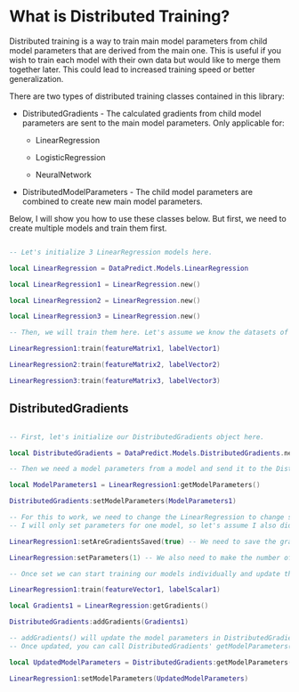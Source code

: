 # What is Distributed Training?

Distributed training is a way to train main model parameters from child model parameters that are derived from the main one. This is useful if you wish to train each model with their own data but would like to merge them together later. This could lead to increased training speed or better generalization.

There are two types of distributed training classes contained in this library:

* DistributedGradients - The calculated gradients from child model parameters are sent to the main model parameters. Only applicable for:

  * LinearRegression
    
  * LogisticRegression
    
  * NeuralNetwork

* DistributedModelParameters - The child model parameters are combined to create new main model parameters.

Below, I will show you how to use these classes below. But first, we need to create multiple models and train them first.

```lua

-- Let's initialize 3 LinearRegression models here.

local LinearRegression = DataPredict.Models.LinearRegression

local LinearRegression1 = LinearRegression.new()

local LinearRegression2 = LinearRegression.new()

local LinearRegression3 = LinearRegression.new()

-- Then, we will train them here. Let's assume we know the datasets of featureMatrix and labelVector for each model.

LinearRegression1:train(featureMatrix1, labelVector1)

LinearRegression2:train(featureMatrix2, labelVector2)

LinearRegression3:train(featureMatrix3, labelVector3)

```

## DistributedGradients

```lua

-- First, let's initialize our DistributedGradients object here.

local DistributedGradients = DataPredict.Models.DistributedGradients.new()

-- Then we need a model parameters from a model and send it to the DistributedGradients object.

local ModelParameters1 = LinearRegression1:getModelParameters()

DistributedGradients:setModelParameters(ModelParameters1)

-- For this to work, we need to change the LinearRegression to change some parameters for the LinearRegression objects.
-- I will only set parameters for one model, so let's assume I also did this to other models.

LinearRegression1:setAreGradientsSaved(true) -- We need to save the gradients for every iterations, so we set this true.

LinearRegression:setParameters(1) -- We also need to make the number of iterations to one.

-- Once set we can start training our models individually and update the model parameters in DistributedGradients object.

LinearRegression1:train(featureVector1, labelScalar1)

local Gradients1 = LinearRegression:getGradients()

DistributedGradients:addGradients(Gradients1)

-- addGradients() will update the model parameters in DistributedGradients object.
-- Once updated, you can call DistributedGradients' getModelParameters() to update the LinearRegression's model parameters.

local UpdatedModelParameters = DistributedGradients:getModelParameters()

LinearRegression1:setModelParameters(UpdatedModelParameters)

```
